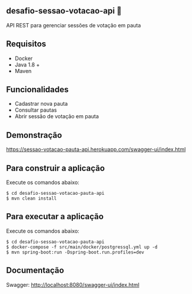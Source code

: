 desafio-sessao-votacao-api :construction:
------------------------

API REST para gerenciar sessões de votação em pauta

Requisitos
------------------------

- Docker
- Java 1.8 +
- Maven

Funcionalidades
------------------------

- Cadastrar nova pauta
- Consultar pautas
- Abrir sessão de votação em pauta

Demonstração
------------------------

<https://sessao-votacao-pauta-api.herokuapp.com/swagger-ui/index.html>


Para construir a aplicação
------------------------

Execute os comandos abaixo:

	$ cd desafio-sessao-votacao-pauta-api
	$ mvn clean install

Para executar a aplicação
------------------------

Execute os comandos abaixo:

	$ cd desafio-sessao-votacao-pauta-api
	$ docker-compose -f src/main/docker/postgressql.yml up -d
	$ mvn spring-boot:run -Dspring-boot.run.profiles=dev

Documentação
------------------------

Swagger: <http://localhost:8080/swagger-ui/index.html>
